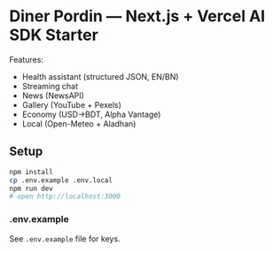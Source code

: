 # Diner Pordin — Next.js + Vercel AI SDK Starter

Features:
- Health assistant (structured JSON, EN/BN)
- Streaming chat
- News (NewsAPI)
- Gallery (YouTube + Pexels)
- Economy (USD→BDT, Alpha Vantage)
- Local (Open-Meteo + Aladhan)

## Setup
```bash
npm install
cp .env.example .env.local
npm run dev
# open http://localhost:3000
```

### .env.example
See `.env.example` file for keys.
